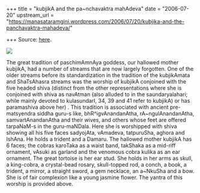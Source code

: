 +++
title = "kubjikA and the pa~nchavaktra mahAdeva"
date = "2006-07-20"
upstream_url = "https://manasataramgini.wordpress.com/2006/07/20/kubjika-and-the-panchavaktra-mahadeva/"

+++
Source: [here](https://manasataramgini.wordpress.com/2006/07/20/kubjika-and-the-panchavaktra-mahadeva/).



[![](https://i2.wp.com/photos1.blogger.com/blogger/2010/410/320/kubjikA1.jpg)](http://photos1.blogger.com/blogger/2010/410/1600/kubjikA1.jpg)

The great tradition of paschimAmnAya goddess, our hallowed mother
kubjikA, had a number of streams that are now largely forgotten. One of
the older streams before its standardization in the tradition of the
kubjikAmata and ShaTsAhasra streams was the worship of kubjikA conjoined
with the five headed shiva (distinct from the other representations
where she is conjoined with shiva as navAtman (also alluded to in the
saundaryalahari; while mainly devoted to kulasundarI, 34, 39 and 41
refer to kubjikA) or has paramashiva above her) . This tradition is
associated with ancient pre-matsyendra siddha guru-s like,
bhR^igvAnandanAtha, rA\~ngulAnandanAtha, samvartAnandanAtha and their
wives, and others whose feet are offered tarpaNaM-s in the guru-maNDala.
Here she is worshipped with shiva showing all his five faces sadyojAta,
vAmadeva, tatpuruSha, aghora and IshAna. He holds a trident and a
Damaru. The hallowed mother kubjikA has 6 faces; the cobras karoTaka as
a waist band, takShaka as a mid-riff ornament, vAsuki as garland and the
venomous cobra kulika as an ear ornament. The great tortoise is her ear
stud. She holds in her arms as skull, a king-cobra, a crystal-bead
rosary, skull-topped rod, a conch, a book, a trident, a mirror, a
straight sword, a gem necklace, an a\~NkuSha and a bow. She is of fair
complexion like a young jasmine flower. The yantra of this worship is
provided above.

